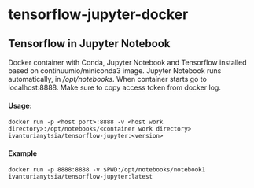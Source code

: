 # tensorflow-jupyter-docker
## Tensorflow in Jupyter Notebook
Docker container with Conda, Jupyter Notebook and Tensorflow installed based on continuumio/miniconda3 image. Jupyter Notebook runs automatically, in */opt/notebooks*. When container starts go to localhost:8888. Make sure to copy access token from docker log.
#### Usage:
```
docker run -p <host port>:8888 -v <host work directory>:/opt/notebooks/<container work directory> ivanturianytsia/tensorflow-jupyter:<version>
```

#### Example
```
docker run -p 8888:8888 -v $PWD:/opt/notebooks/notebook1 ivanturianytsia/tensorflow-jupyter:latest
```
